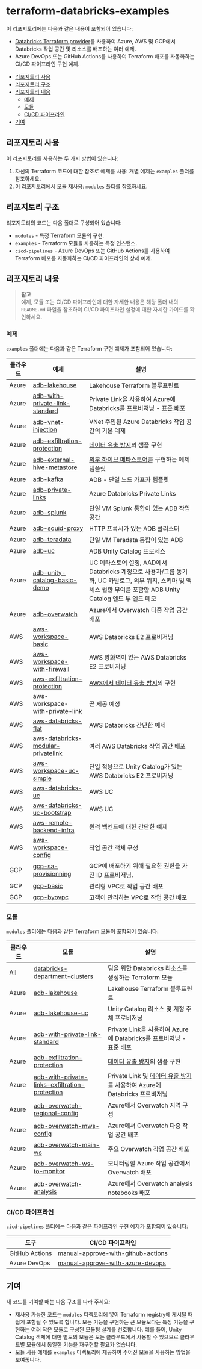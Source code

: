 # terraform-databricks-examples

이 리포지토리에는 다음과 같은 내용이 포함되어 있습니다:

- [Databricks Terraform provider](https://registry.terraform.io/providers/databricks/databricks/latest/docs)를 사용하여 Azure, AWS 및 GCP에서 Databricks 작업 공간 및 리소스를 배포하는 여러 예제.
- Azure DevOps 또는 GitHub Actions를 사용하여 Terraform 배포를 자동화하는 CI/CD 파이프라인 구현 예제.

* [리포지토리 사용](#using-the-repository)
* [리포지토리 구조](#repository-structure)
* [리포지토리 내용](#repository-content)
   * [예제](#examples)
   * [모듈](#modules)
   * [CI/CD 파이프라인](#cicd-pipelines)
* [기여](#contributing)

## 리포지토리 사용

이 리포지토리를 사용하는 두 가지 방법이 있습니다:

1. 자신의 Terraform 코드에 대한 참조로 예제를 사용: 개별 예제는 `examples` 폴더를 참조하세요.
2. 이 리포지토리에서 모듈 재사용: `modules` 폴더를 참조하세요.

## 리포지토리 구조

리포지토리의 코드는 다음 폴더로 구성되어 있습니다:

- `modules` - 특정 Terraform 모듈의 구현.
- `examples` - Terraform 모듈을 사용하는 특정 인스턴스.
- `cicd-pipelines` - Azure DevOps 또는 GitHub Actions를 사용하여 Terraform 배포를 자동화하는 CI/CD 파이프라인의 상세 예제.

## 리포지토리 내용

> **참고**  
> 예제, 모듈 또는 CI/CD 파이프라인에 대한 자세한 내용은 해당 폴더 내의 `README.md` 파일을 참조하여 CI/CD 파이프라인 설정에 대한 자세한 가이드를 확인하세요.

### 예제

`examples` 폴더에는 다음과 같은 Terraform 구현 예제가 포함되어 있습니다:

| 클라우드 | 예제                                                                            | 설명                                                                                                                                                   |
| ----- | ---------------------------------------------------------------------------------- | ------------------------------------------------------------------------------------------------------------------------------------------------------------- |
| Azure | [adb-lakehouse](examples/adb-lakehouse/)         | Lakehouse Terraform 블루프린트|
| Azure | [adb-with-private-link-standard](examples/adb-with-private-link-standard/)         | Private Link을 사용하여 Azure에 Databricks를 프로비저닝 - [표준 배포](https://learn.microsoft.com/en-us/azure/databricks/administration-guide/cloud-configurations/azure/private-link-standard) |
| Azure | [adb-vnet-injection](examples/adb-vnet-injection/)                                 | VNet 주입된 Azure Databricks 작업 공간의 기본 예제                                                                                                                                          |
| Azure | [adb-exfiltration-protection](examples/adb-exfiltration-protection/)               | [데이터 유출 방지](https://www.databricks.com/blog/2020/03/27/data-exfiltration-protection-with-azure-databricks.html)의 샘플 구현                                        |
| Azure | [adb-external-hive-metastore](examples/adb-external-hive-metastore/)               | [외부 하이브 메타스토어](https://learn.microsoft.com/en-us/azure/databricks/data/metastores/external-hive-metastore)를 구현하는 예제 템플릿                                                  |
| Azure | [adb-kafka](examples/adb-kafka/)                                                   | ADB - 단일 노드 카프카 템플릿                                                                                                                                                                     |
| Azure | [adb-private-links](examples/adb-private-links/)                                   | Azure Databricks Private Links                                                                                                                                                                       |
| Azure | [adb-splunk](examples/adb-splunk/)                                                 | 단일 VM Splunk 통합이 있는 ADB 작업 공간                                                                                                                                                      |
| Azure | [adb-squid-proxy](examples/adb-squid-proxy/)                                       | HTTP 프록시가 있는 ADB 클러스터                                                                                                                                                                         |
| Azure | [adb-teradata](examples/adb-teradata/)                                             | 단일 VM Teradata 통합이 있는 ADB                                                                                                                                                              |
| Azure | [adb-uc](examples/adb-uc/)                                                         | ADB Unity Catalog 프로세스                                                                                                                                                                            |
| Azure | [adb-unity-catalog-basic-demo](examples/adb-unity-catalog-basic-demo/)             | UC 메타스토어 설정, AAD에서 Databricks 계정으로 사용자/그룹 동기화, UC 카탈로그, 외부 위치, 스키마 및 액세스 권한 부여를 포함한 ADB Unity Catalog 엔드 투 엔드 데모                           |
| Azure | [adb-overwatch](examples/adb-overwatch/)             | Azure에서 Overwatch 다중 작업 공간 배포                          |
| AWS   | [aws-workspace-basic](examples/aws-workspace-basic/)                               | AWS Databricks E2 프로비저닝                                                                                                                                                                       |
| AWS   | [aws-workspace-with-firewall](examples/aws-workspace-with-firewall/)               | AWS 방화벽이 있는 AWS Databricks E2 프로비저닝                                                                                                                                                  |
| AWS   | [aws-exfiltration-protection](examples/aws-exfiltration-protection/)               | [AWS에서 데이터 유출 방지](https://www.databricks.com/blog/2021/02/02/data-exfiltration-protection-with-databricks-on-aws.html)의 구현                                      |
| AWS   | aws-workspace-with-private-link                                                    | 곧 제공 예정                                                                                                                                                                                          |
| AWS   | [aws-databricks-flat](examples/aws-databricks-flat/)                               | AWS Databricks 간단한 예제                                                                                                                                                                        |
| AWS   | [aws-databricks-modular-privatelink](examples/aws-databricks-modular-privatelink/) | 여러 AWS Databricks 작업 공간 배포                                                                                                                                                            |
| AWS   | [aws-workspace-uc-simple](examples/aws-workspace-uc-simple/)                       | 단일 적용으로 Unity Catalog가 있는 AWS Databricks E2 프로비저닝                                                                                                                                                                                               |
| AWS   | [aws-databricks-uc](examples/aws-databricks-uc/)                                   | AWS UC                                                                                                                                                                                               |
| AWS   | [aws-databricks-uc-bootstrap](examples/aws-databricks-uc-bootstrap/)               | AWS UC                                                                                                                                                                                               |
| AWS   | [aws-remote-backend-infra](examples/aws-remote-backend-infra/)                     | 원격 백엔드에 대한 간단한 예제                                                                                                                                                                     |
| AWS   | [aws-workspace-config](examples/aws-workspace-config/)                             | 작업 공간 객체 구성                                                                                 |
| GCP   | [gcp-sa-provisionning](examples/gcp-sa-provisionning/)                                                                         | GCP에 배포하기 위해 필요한 권한을 가진 ID 프로비저닝.                                                                                                                                 |
| GCP   | [gcp-basic](examples/gcp-basic/)                                                                         | 관리형 VPC로 작업 공간 배포                                                                                                                               |
| GCP   | [gcp-byovpc](examples/gcp-byovpc/)                                                                         | 고객이 관리하는 VPC로 작업 공간 배포                                                                                                                              |

### 모듈

`modules` 폴더에는 다음과 같은 Terraform 모듈이 포함되어 있습니다:

| 클라우드 | 모듈                                                                                                    | 설명                                                                                                                                                                               |
| ----- |-----------------------------------------------------------------------------------------------------------|-------------------------------------------------------------------------------------------------------------------------------------------------------------------------------------------|
| All   | [databricks-department-clusters](modules/databricks-department-clusters/)                                 | 팀을 위한 Databricks 리소스를 생성하는 Terraform 모듈                                                                                                                             |
| Azure | [adb-lakehouse](modules/adb-lakehouse/)                                                                   | Lakehouse Terraform 블루프린트                                                                                                                                                            |
| Azure | [adb-lakehouse-uc](modules/adb-lakehouse-uc/)                                                             | Unity Catalog 리소스 및 계정 주체 프로비저닝                                                                                                                              |
| Azure | [adb-with-private-link-standard](modules/adb-with-private-link-standard/)                                 | Private Link을 사용하여 Azure에 Databricks를 프로비저닝 - 표준 배포                                                                                                                  |
| Azure | [adb-exfiltration-protection](modules/adb-exfiltration-protection/)                                       | [데이터 유출 방지](https://www.databricks.com/blog/2020/03/27/data-exfiltration-protection-with-azure-databricks.html)의 샘플 구현                             |
| Azure | [adb-with-private-links-exfiltration-protection](modules/adb-with-private-links-exfiltration-protection/) | Private Link 및 [데이터 유출 방지](https://www.databricks.com/blog/2020/03/27/data-exfiltration-protection-with-azure-databricks.html)를 사용하여 Azure에 Databricks 프로비저닝 |
| Azure | [adb-overwatch-regional-config](modules/adb-overwatch-regional-config/)                                   | Azure에서 Overwatch 지역 구성                                                                                                                                                 |
| Azure | [adb-overwatch-mws-config](modules/adb-overwatch-mws-config/)                                             | Azure에서 Overwatch 다중 작업 공간 배포                                                                                                                                             |
| Azure | [adb-overwatch-main-ws](modules/adb-overwatch-main-ws/)                                                   | 주요 Overwatch 작업 공간 배포                                                                                                                                                       |
| Azure | [adb-overwatch-ws-to-monitor](modules/adb-overwatch-ws-to-monitor/)                                       | 모니터링할 Azure 작업 공간에서 Overwatch 배포                                                                                                                                    |
| Azure | [adb-overwatch-analysis](modules/adb-overwatch-analysis/)                                                 | Azure에서 Overwatch analysis notebooks 배포 |



### CI/CD 파이프라인

`cicd-pipelines` 폴더에는 다음과 같은 파이프라인 구현 예제가 포함되어 있습니다:

| 도구           | CI/CD 파이프라인                                                                           |
| -------------- | ---------------------------------------------------------------------------------------- |
| GitHub Actions | [manual-approve-with-github-actions](cicd-pipelines/manual-approve-with-github-actions/) |
| Azure DevOps   | [manual-approve-with-azure-devops](cicd-pipelines/manual-approve-with-azure-devops/)     |

## 기여

새 코드를 기여할 때는 다음 구조를 따라 주세요:

* 재사용 가능한 코드는 `modules` 디렉토리에 넣어 Terraform registry에 게시될 때 쉽게 포함될 수 있도록 합니다. 모든 기능을 구현하는 큰 모듈보다는 특정 기능을 구현하는 여러 작은 모듈로 구성된 모듈형 설계를 선호합니다. 예를 들어, Unity Catalog 객체에 대한 별도의 모듈은 모든 클라우드에서 사용할 수 있으므로 클라우드별 모듈에서 동일한 기능을 재구현할 필요가 없습니다.
* 모듈 사용 예제를 `examples` 디렉토리에 제공하여 주어진 모듈을 사용하는 방법을 보여줍니다.